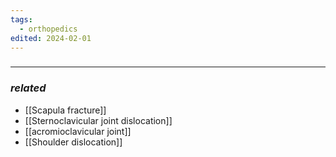 ```yaml
---
tags:
  - orthopedics
edited: 2024-02-01
---
```

### 

---
### *related*
- [[Scapula fracture]] 
- [[Sternoclavicular joint dislocation]] 
- [[acromioclavicular joint]] 
- [[Shoulder dislocation]] 
